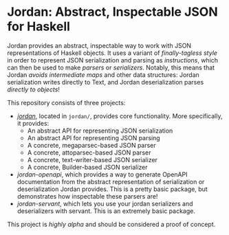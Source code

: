 # Jordan: Abstract, Inspectable JSON for Haskell

Jordan provides an abstract, inspectable way to work with JSON representations of Haskell objects.
It uses a variant of *finally-tagless style* in order to represent JSON serialization and parsing as *instructions*, which can then be used to make *parsers* or *serializers*.
Notably, this means that Jordan *avoids intermediate maps* and other data structures: Jordan serialization writes directly to Text, and Jordan deserialization parses *directly to objects*!

This repository consists of three projects:

- [*jordan*](./jordan/README.md), located in `jordan/`, provides core functionality.
  More specifically, it provides:
    - An abstract API for representing JSON serialization
    - An abstract API for representing JSON parsing
    - A concrete, megaparsec-based JSON parser
    - A concrete, attoparsec-based JSON parser
    - A concrete, text-writer-based JSON serializer
    - A concrete, Builder-based JSON serializer
- *jordan-openapi*, which provides a way to generate OpenAPI documentation from the abstract representation of serialization or deserialization Jordan provides.
  This is a pretty basic package, but demonstrates how inspectable these parsers are!
- *jordan-servant*, which lets you use your jordan serializers and deserializers with servant.
  This is an extremely basic package.

This project is *highly alpha* and should be considered a proof of concept.
